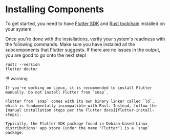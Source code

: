 # Installing Components

[flutter-install-steps]: https://docs.flutter.dev/get-started/install

To get started, you need to have [Flutter SDK][flutter-install-steps] and [Rust toolchain](https://www.rust-lang.org/tools/install) installed on your system.

Once you're done with the installations, verify your system's readiness with the following commands. Make sure you have installed all the subcomponents that Flutter suggests. If there are no issues in the output, you are good to go onto the next step!

```shell title="CLI"
rustc --version
flutter doctor
```

!!! warning

    If you're working on Linux, it is recommended to install Flutter manually. Do not install Flutter from `snap`.

    Flutter from `snap` comes with its own binary linker called `ld`, which is fundamentally incompatible with Rust. Instead, follow the [manual installation steps per the Flutter docs][flutter-install-steps].

    Typically, the Flutter SDK package found in Debian-based Linux distributions' app store (under the name "Flutter") is a `snap` package.

